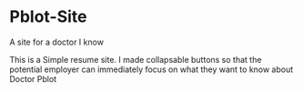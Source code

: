 # Pblot-Site
A site for a doctor I know


This is a Simple resume site. I made collapsable buttons so that the potential employer can immediately focus on what they want to know about Doctor Pblot
